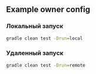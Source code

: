## Example owner config

### Локальный запуск
```bash
gradle clean test -Drun=local
```
### Удаленный запуск

```bash
gradle clean test -Drun=remote
```


